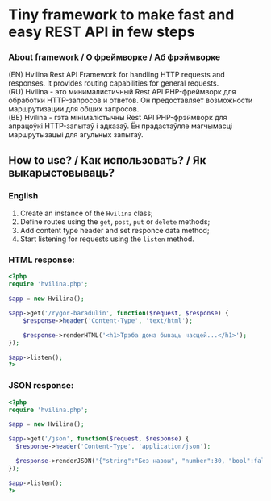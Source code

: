 # Tiny framework to make fast and easy REST API in few steps

### About framework / О фреймворке / Аб фрэймворке
(EN) Hvilina Rest API Framework for handling HTTP requests and responses. It provides routing capabilities for general requests.  
(RU) Hvilina - это минималистичный Rest API PHP-фреймворк для обработки HTTP-запросов и ответов. Он предоставляет возможности маршрутизации для общих запросов.  
(BE) Hvilina - гэта мінімалістычны Rest API PHP-фрэймворк для апрацоўкі HTTP-запытаў і адказаў. Ён прадастаўляе магчымасці маршрутызацыі для агульных запытаў.  

## How to use? / Как использовать? / Як выкарыстовываць?

### English
1. Create an instance of the `Hvilina` class;
2. Define routes using the `get`, `post`, `put` or `delete` methods;
3. Add content type header and set responce data method;
4. Start listening for requests using the `listen` method.

### HTML response:
```php
<?php
require 'hvilina.php';

$app = new Hvilina();

$app->get('/rygor-baradulin', function($request, $response) {
    $response->header('Content-Type', 'text/html');

    $response->renderHTML('<h1>Трэба дома бываць часцей...</h1>');
});

$app->listen();
?>
```

### JSON response:
```php
<?php
require 'hvilina.php';

$app = new Hvilina();

$app->get('/json', function($request, $response) {
  $response->header('Content-Type', 'application/json');

  $response->renderJSON('{"string":"Без назвы", "number":30, "bool":false}');
});

$app->listen();
?>
```
